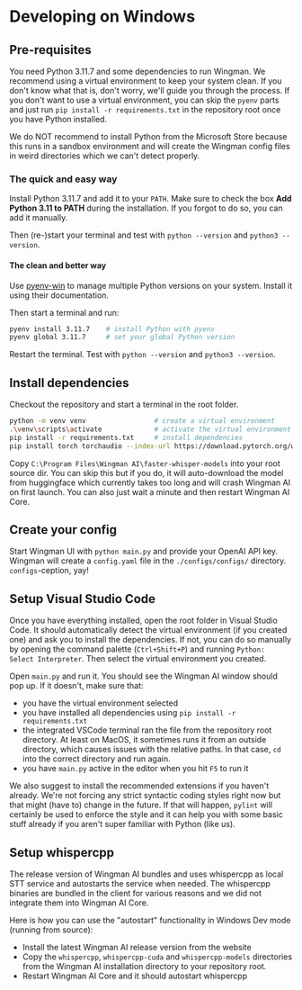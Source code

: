 # Developing on Windows

## Pre-requisites

You need Python 3.11.7 and some dependencies to run Wingman. We recommend using a virtual environment to keep your system clean. If you don't know what that is, don't worry, we'll guide you through the process. If you don't want to use a virtual environment, you can skip the `pyenv` parts and just run `pip install -r requirements.txt` in the repository root once you have Python installed.

We do NOT recommend to install Python from the Microsoft Store because this runs in a sandbox environment and will create the Wingman config files in weird directories which we can't detect properly.

### The quick and easy way

Install Python 3.11.7 and add it to your `PATH`. Make sure to check the box **Add Python 3.11 to PATH** during the installation. If you forgot to do so, you can add it manually.

Then (re-)start your terminal and test with `python --version` and `python3 --version`.

#### The clean and better way

Use [pyenv-win](https://github.com/pyenv-win/pyenv-win) to manage multiple Python versions on your system. Install it using their documentation.

Then start a terminal and run:

```bash
pyenv install 3.11.7    # install Python with pyenv
pyenv global 3.11.7     # set your global Python version
```

Restart the terminal. Test with `python --version` and `python3 --version`.

## Install dependencies

Checkout the repository and start a terminal in the root folder.

```bash
python -m venv venv                 # create a virtual environment
.\venv\scripts\activate             # activate the virtual environment
pip install -r requirements.txt     # install dependencies
pip install torch torchaudio --index-url https://download.pytorch.org/whl/cu124 # only if you have a NVIDIA RTX GPU and want to use CUDA for FasterWhisper
```

Copy `C:\Program Files\Wingman AI\faster-whisper-models` into your root source dir. You can skip this but if you do, it will auto-download the model from huggingface which currently takes too long and will crash Wingman AI on first launch. You can also just wait a minute and then restart Wingman AI Core.

## Create your config

Start Wingman UI with `python main.py` and provide your OpenAI API key. Wingman will create a `config.yaml` file in the `./configs/configs/` directory. `configs`-ception, yay!

## Setup Visual Studio Code

Once you have everything installed, open the root folder in Visual Studio Code. It should automatically detect the virtual environment (if you created one) and ask you to install the dependencies. If not, you can do so manually by opening the command palette (`Ctrl+Shift+P`) and running `Python: Select Interpreter`. Then select the virtual environment you created.

Open `main.py` and run it. You should see the Wingman AI window should pop up. If it doesn't, make sure that:

- you have the virtual environment selected
- you have installed all dependencies using `pip install -r requirements.txt`
- the integrated VSCode terminal ran the file from the repository root directory. At least on MacOS, it sometimes runs it from an outside directory, which causes issues with the relative paths. In that case, `cd` into the correct directory and run again.
- you have `main.py` active in the editor when you hit `F5` to run it

We also suggest to install the recommended extensions if you haven't already. We're not forcing any strict syntactic coding styles right now but that might (have to) change in the future. If that will happen, `pylint` will certainly be used to enforce the style and it can help you with some basic stuff already if you aren't super familiar with Python (like us).

## Setup whispercpp

The release version of Wingman AI bundles and uses whispercpp as local STT service and autostarts the service when needed.
The whispercpp binaries are bundled in the client for various reasons and we did not integrate them into Wingman AI Core.

Here is how you can use the "autostart" functionality in Windows Dev mode (running from source):

- Install the latest Wingman AI release version from the website
- Copy the `whispercpp`, `whispercpp-cuda` and `whispercpp-models` directories from the Wingman AI installation directory to your repository root.
- Restart Wingman AI Core and it should autostart whispercpp
